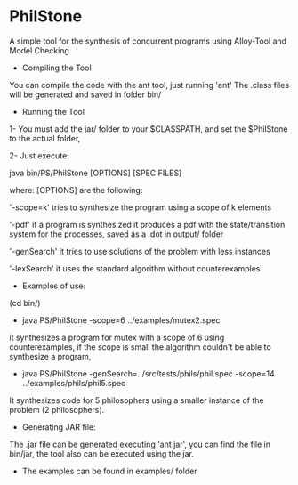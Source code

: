 # PhilStone
A simple tool for the synthesis of concurrent programs using Alloy-Tool and Model Checking

- Compiling the Tool

You can compile the code with the ant tool, just running 'ant' The .class files will be generated and saved in folder bin/

- Running the Tool

1- You must add the jar/ folder to your $CLASSPATH, and set the $PhilStone to the actual folder,

2- Just execute:

   java bin/PS/PhilStone [OPTIONS] [SPEC FILES]

where: [OPTIONS] are the following:

'-scope=k' tries to synthesize the program using a scope of k elements

'-pdf' if a program is synthesized it produces a pdf with the state/transition system for the processes, saved as a .dot in output/  folder

'-genSearch' it tries to use solutions of the problem with less instances 

'-lexSearch' it uses the standard algorithm without counterexamples

- Examples of use:

(cd bin/)

- java PS/PhilStone -scope=6 ../examples/mutex2.spec

it synthesizes a program for mutex with a scope of 6 using counterexamples, if the scope is small  the algorithm couldn't be able to synthesize a program,

- java PS/PhilStone -genSearch=../src/tests/phils/phil.spec -scope=14 ../examples/phils/phil5.spec

It synthesizes code for 5 philosophers using a smaller instance of the problem (2 philosophers).

- Generating JAR file:

 The .jar file can be generated executing 'ant jar', you can find the file in bin/jar, the tool also can be executed using the jar.  

- The examples can be found in examples/ folder
 

